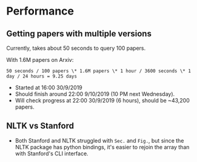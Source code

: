 # Performance

## Getting papers with multiple versions

Currently, takes about 50 seconds to query 100 papers.

With 1.6M papers on Arxiv:

`50 seconds / 100 papers \* 1.6M papers \* 1 hour / 3600 seconds \* 1 day / 24 hours = 9.25 days`

- Started at 16:00 30/9/2019
- Should finish around 22:00 9/10/2019 (10 PM next Wednesday).
- Will check progress at 22:00 30/9/2019 (6 hours), should be ~43,200 papers.

## NLTK vs Stanford

- Both Stanford and NLTK struggled with `Sec.` and `Fig.`, but since the NLTK package has python bindings, it's easier to rejoin the array than with Stanford's CLI interface.

